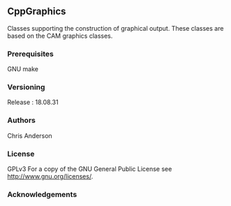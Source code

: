 ## CppGraphics
Classes supporting the construction of graphical output. These classes are based on the CAM graphics classes. 


### Prerequisites

GNU make

### Versioning

Release : 18.08.31

### Authors

Chris Anderson

### License

GPLv3  For a copy of the GNU General Public License see <http://www.gnu.org/licenses/>.

### Acknowledgements















